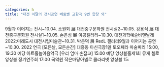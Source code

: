 ```yaml
---
categories: h
title: "대전 이달의 전시공연 베토벤 교향곡 9번 합창 외"
---
```

9월과 이어지는 전시~10.04. 소원회 展 대전중구문화원 전시실2~10.05. 강용식 展 대전중구문화원 전시실1~10.05. 손은심 展 이공갤러리~10.30. 대전과학예술비엔날레 2022:미래도시 대전시립미술관~10.31. 박은덕 展 RedL 갤러리9월과 이어지는 공연~10.30. 2022 연극 [모든날, 모든순간] 대흥동 아신극장1일 토오페라 마술피리 15:00, 19:30 예당 아트홀놀이음악극 [우리 엄마 손잡고] 15:00 예당 앙상블홀제1회 뮤게 첼로 앙상블 정기연주회 17:00 국악원 작은마당아넬로 클라리넷 앙상블 15: